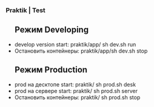 <h3>Praktik | Test</h3>
<ul>
<h2>Режим Developing</h2>
<li>develop version start: praktik/app/ sh dev.sh run</li>
<li>Остановить контейнеры: praktik/app/sh dev.sh stop</li>
<h2>Режим Production</h2>
<li>prod на десктопе start: praktik/ sh prod.sh desk</li>
<li>prod на сервере start: praktik/ sh prod.sh server</li>
<li>Остановить контейнеры: praktik/ sh prod.sh stop</li>
</ul>